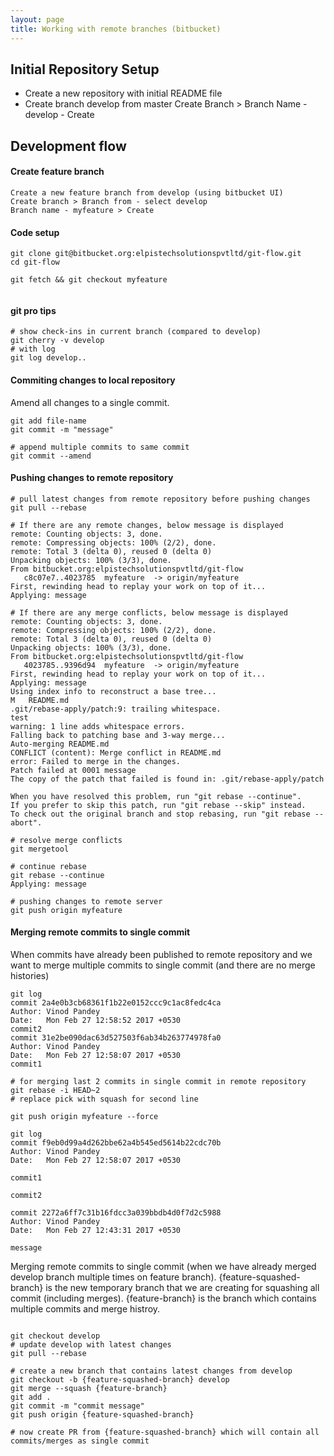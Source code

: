 ```yaml
---
layout: page
title: Working with remote branches (bitbucket)
---
```


## Initial Repository Setup
* Create a new repository with initial README file
* Create branch develop from master
    Create Branch > Branch Name - develop - Create 

## Development flow 

#### Create feature branch
```
Create a new feature branch from develop (using bitbucket UI)  
Create branch > Branch from - select develop  
Branch name - myfeature > Create 
```

#### Code setup
```
git clone git@bitbucket.org:elpistechsolutionspvtltd/git-flow.git
cd git-flow

git fetch && git checkout myfeature


```

#### git pro tips
```
# show check-ins in current branch (compared to develop)
git cherry -v develop
# with log
git log develop..

```

                    
#### Commiting changes to local repository
Amend all changes to a single commit.

```
git add file-name
git commit -m "message"

# append multiple commits to same commit
git commit --amend    
```    


#### Pushing changes to remote repository

```
# pull latest changes from remote repository before pushing changes
git pull --rebase 
```

```
# If there are any remote changes, below message is displayed
remote: Counting objects: 3, done.
remote: Compressing objects: 100% (2/2), done.
remote: Total 3 (delta 0), reused 0 (delta 0)
Unpacking objects: 100% (3/3), done.
From bitbucket.org:elpistechsolutionspvtltd/git-flow
   c8c07e7..4023785  myfeature  -> origin/myfeature
First, rewinding head to replay your work on top of it...
Applying: message
```

```
# If there are any merge conflicts, below message is displayed
remote: Counting objects: 3, done.
remote: Compressing objects: 100% (2/2), done.
remote: Total 3 (delta 0), reused 0 (delta 0)
Unpacking objects: 100% (3/3), done.
From bitbucket.org:elpistechsolutionspvtltd/git-flow
   4023785..9396d94  myfeature  -> origin/myfeature
First, rewinding head to replay your work on top of it...
Applying: message
Using index info to reconstruct a base tree...
M	README.md
.git/rebase-apply/patch:9: trailing whitespace.
test 
warning: 1 line adds whitespace errors.
Falling back to patching base and 3-way merge...
Auto-merging README.md
CONFLICT (content): Merge conflict in README.md
error: Failed to merge in the changes.
Patch failed at 0001 message
The copy of the patch that failed is found in: .git/rebase-apply/patch

When you have resolved this problem, run "git rebase --continue".
If you prefer to skip this patch, run "git rebase --skip" instead.
To check out the original branch and stop rebasing, run "git rebase --abort".

# resolve merge conflicts
git mergetool 

# continue rebase
git rebase --continue
Applying: message
```

```
# pushing changes to remote server
git push origin myfeature

```

#### Merging remote commits to single commit

When commits have already been published to remote repository and we want to merge multiple commits to single commit (and there are no merge histories)

```
git log
commit 2a4e0b3cb68361f1b22e0152ccc9c1ac8fedc4ca
Author: Vinod Pandey
Date:   Mon Feb 27 12:58:52 2017 +0530
commit2
commit 31e2be090dac63d527503f6ab34b263774978fa0
Author: Vinod Pandey
Date:   Mon Feb 27 12:58:07 2017 +0530
commit1
    
# for merging last 2 commits in single commit in remote repository    
git rebase -i HEAD~2
# replace pick with squash for second line

git push origin myfeature --force

git log
commit f9eb0d99a4d262bbe62a4b545ed5614b22cdc70b
Author: Vinod Pandey 
Date:   Mon Feb 27 12:58:07 2017 +0530

commit1
    
commit2

commit 2272a6ff7c31b16fdcc3a039bbdb4d0f7d2c5988
Author: Vinod Pandey
Date:   Mon Feb 27 12:43:31 2017 +0530

message

```
Merging remote commits to single commit (when we have already merged develop branch multiple times on feature branch).
{feature-squashed-branch} is the new temporary branch that we are creating for squashing all commit (including merges). {feature-branch} is the branch which contains multiple commits and merge histroy.

```

git checkout develop
# update develop with latest changes
git pull --rebase

# create a new branch that contains latest changes from develop
git checkout -b {feature-squashed-branch} develop
git merge --squash {feature-branch}
git add .
git commit -m "commit message"
git push origin {feature-squashed-branch}

# now create PR from {feature-squashed-branch} which will contain all commits/merges as single commit

```

